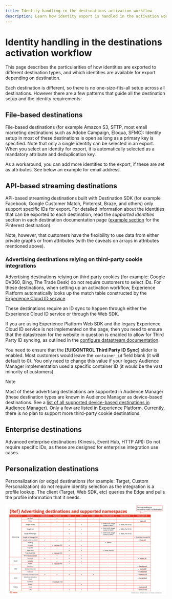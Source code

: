 ```yaml
---
title: Identity handling in the destinations activation workflow
description: Learn how identity export is handled in the activation workflow, depending on destination type
---
```

# Identity handling in the destinations activation workflow

This page describes the particularities of how identities are exported to different destination types, and which identities are available for export depending on destination.

Each destination is different, so there is no one-size-fits-all setup across all destinations. However there are a few patterns that guide all the destination setup and the identity requirements:

## File-based destinations

File-based destinations (for example Amazon S3, SFTP, most email marketing destinations such as Adobe Campaign, Eloqua, SFMC): Identity setup in most of these destinations is open as long as a primary key is specified. Note that only a single identity can be selected in an export. When you select an identity for export, it is automatically selected as a mandatory attribute and deduplication key.

As a workaround, you can add more identities to the export, if these are set as attributes. See below an example for email address.

## API-based streaming destinations

API-based streaming destinations built with Destination SDK (for example Facebook, Google Customer Match, Pinterest, Braze, and others) only support specific IDs for export. For detailed information about the identities that can be exported to each destination, read the *supported identities* section in each destination documentation page ([example section](/help/destinations/catalog/advertising/pinterest.md) for the Pinterest destination). 

Note, however, that customers have the flexibility to use data from either private graphs or from attributes (with the caveats on arrays in attributes mentioned above).

### Advertising destinations relying on third-party cookie integrations

Advertising destinations relying on third party cookies (for example: Google DV360, Bing, The Trade Desk) do not require customers to select IDs. For these destinations, when setting up an activation workflow, Experience Platform automatically looks up the match table constructed by the [Experience Cloud ID service](https://experienceleague.adobe.com/docs/id-service/using/intro/overview.html?lang=en). 

These destinations require an ID sync to happen through either the Experience Cloud ID service or through the Web SDK. 

If you are using Experience Platform Web SDK and the legacy Experience Cloud ID service is not implemented on the page, then you need to ensure that the datastream for the website in question is enabled to allow for Third Party ID syncing, as outlined in the [configure datastream documentation](/help/edge/datastreams/configure.md#create).

You need to ensure that the **[!UICONTROL Third Party ID Sync]** slider is enabled. Most customers would leave the `container_id` field blank (it will default to 0). You only need to change this value if your legacy Audience Manager implementation used a specific container ID (it would be the vast minority of customers).

>[!NOTE]
>
>Most of these advertising destinations are supported in Audience Manager (these destination types are known in Audience Manager as device-based destinations. See a [list of all supported device-based destinations in Audience Manager](https://experienceleague.adobe.com/docs/audience-manager/user-guide/features/destinations/device-based/device-based-destinations-list.html?lang=en)). Only a few are listed in Experience Platform. Currently, there is no plan to support more third-party cookie destinations.

## Enterprise destinations

Advanced enterprise destinations (Kinesis, Event Hub, HTTP API): Do not require specific IDs, as these are designed for enterprise integration use cases.

## Personalization destinations

Personalization (or edge) destinations (for example: Target, Custom Personalization) do not require identity selection as the integration is a profile lookup. The client (Target, Web SDK, etc) queries the Edge and pulls the profile information that it needs.

![Table with all supported identities](/help/destinations/assets/how-destinations-work/identities-table.png)